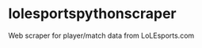 lolesportspythonscraper
=======================

Web scraper for player/match data from LoLEsports.com
